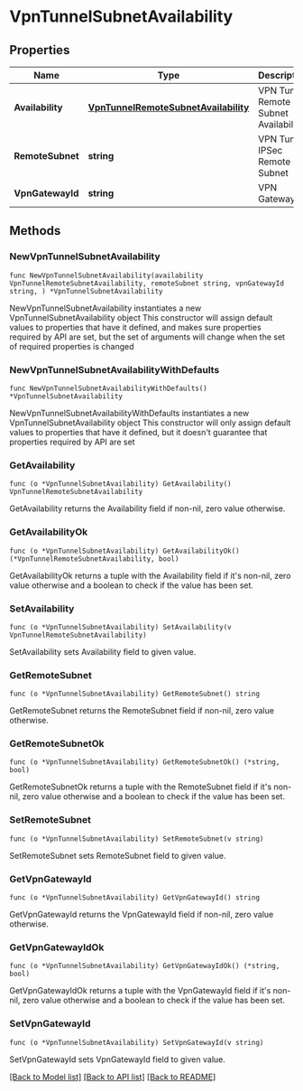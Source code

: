 # VpnTunnelSubnetAvailability

## Properties

Name | Type | Description | Notes
------------ | ------------- | ------------- | -------------
**Availability** | [**VpnTunnelRemoteSubnetAvailability**](VpnTunnelRemoteSubnetAvailability.md) | VPN Tunnel Remote Subnet Availability | 
**RemoteSubnet** | **string** | VPN Tunnel IPSec Remote Subnet | 
**VpnGatewayId** | **string** | VPN Gateway ID | 

## Methods

### NewVpnTunnelSubnetAvailability

`func NewVpnTunnelSubnetAvailability(availability VpnTunnelRemoteSubnetAvailability, remoteSubnet string, vpnGatewayId string, ) *VpnTunnelSubnetAvailability`

NewVpnTunnelSubnetAvailability instantiates a new VpnTunnelSubnetAvailability object
This constructor will assign default values to properties that have it defined,
and makes sure properties required by API are set, but the set of arguments
will change when the set of required properties is changed

### NewVpnTunnelSubnetAvailabilityWithDefaults

`func NewVpnTunnelSubnetAvailabilityWithDefaults() *VpnTunnelSubnetAvailability`

NewVpnTunnelSubnetAvailabilityWithDefaults instantiates a new VpnTunnelSubnetAvailability object
This constructor will only assign default values to properties that have it defined,
but it doesn't guarantee that properties required by API are set

### GetAvailability

`func (o *VpnTunnelSubnetAvailability) GetAvailability() VpnTunnelRemoteSubnetAvailability`

GetAvailability returns the Availability field if non-nil, zero value otherwise.

### GetAvailabilityOk

`func (o *VpnTunnelSubnetAvailability) GetAvailabilityOk() (*VpnTunnelRemoteSubnetAvailability, bool)`

GetAvailabilityOk returns a tuple with the Availability field if it's non-nil, zero value otherwise
and a boolean to check if the value has been set.

### SetAvailability

`func (o *VpnTunnelSubnetAvailability) SetAvailability(v VpnTunnelRemoteSubnetAvailability)`

SetAvailability sets Availability field to given value.


### GetRemoteSubnet

`func (o *VpnTunnelSubnetAvailability) GetRemoteSubnet() string`

GetRemoteSubnet returns the RemoteSubnet field if non-nil, zero value otherwise.

### GetRemoteSubnetOk

`func (o *VpnTunnelSubnetAvailability) GetRemoteSubnetOk() (*string, bool)`

GetRemoteSubnetOk returns a tuple with the RemoteSubnet field if it's non-nil, zero value otherwise
and a boolean to check if the value has been set.

### SetRemoteSubnet

`func (o *VpnTunnelSubnetAvailability) SetRemoteSubnet(v string)`

SetRemoteSubnet sets RemoteSubnet field to given value.


### GetVpnGatewayId

`func (o *VpnTunnelSubnetAvailability) GetVpnGatewayId() string`

GetVpnGatewayId returns the VpnGatewayId field if non-nil, zero value otherwise.

### GetVpnGatewayIdOk

`func (o *VpnTunnelSubnetAvailability) GetVpnGatewayIdOk() (*string, bool)`

GetVpnGatewayIdOk returns a tuple with the VpnGatewayId field if it's non-nil, zero value otherwise
and a boolean to check if the value has been set.

### SetVpnGatewayId

`func (o *VpnTunnelSubnetAvailability) SetVpnGatewayId(v string)`

SetVpnGatewayId sets VpnGatewayId field to given value.



[[Back to Model list]](../README.md#documentation-for-models) [[Back to API list]](../README.md#documentation-for-api-endpoints) [[Back to README]](../README.md)


